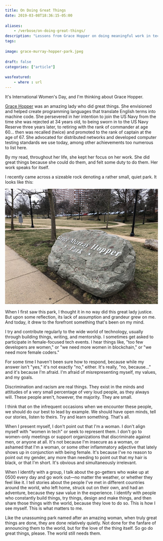 ```yaml
---
title: On Doing Great Things
date: 2019-03-08T18:36:15-05:00

aliases:
    - /verbose/on-doing-great-things/
description: "Lessons from Grace Hopper on doing meaningful work in tech. Why focusing on contribution over recognition creates lasting impact in engineering leadership."
tags:
    
image: grace-murray-hopper-park.jpeg
 
draft: false
categories: ["article"]

wasfeatured:
    - where : url
---
```


It's International Women's Day, and I'm thinking about Grace Hopper.

[Grace Hopper](https://en.m.wikipedia.org/wiki/Grace_Hopper) was an amazing lady who did great things. She envisioned and helped create programming languages that translate English terms into machine code. She persevered in her intention to join the US Navy from the time she was rejected at 34 years old, to being sworn in to the US Navy Reserve three years later, to retiring with the rank of commander at age 60... then was recalled (twice) and promoted to the rank of captain at the age of 67. She advocated for distributed networks and developed computer testing standards we use today, among other achievements too numerous to list here.

By my read, throughout her life, she kept her focus on her work. She did great things because she could do them, and felt some duty to do them. Her work speaks for itself.

I recently came across a sizeable rock denoting a rather small, quiet park. It looks like this:

![Signage on a rock denoting Grace Murray Hopper Park](grace-murray-hopper-park.jpeg#center)

When I first saw this park, I thought it in no way did this great lady justice. But upon some reflection, its lack of assumption and grandeur grew on me. And today, it drew to the forefront something that's been on my mind.

I try and contribute regularly to the wide world of technology, usually through building things, writing, and mentorship. I sometimes get asked to participate in female-focused tech events. I hear things like, "too few developers are women," or "we need more women in blockchain," or "we need more female coders."

For some time I haven't been sure how to respond, because while my answer isn't "yes," it's not exactly "no," either. It's really, "no, because..." and it's because I'm afraid. I'm afraid of misrepresenting myself, my values, and my goals.

Discrimination and racism are real things. They exist in the minds and attitudes of a very small percentage of very loud people, as they always will. These people aren't, however, the majority. They are small.

I think that on the infrequent occasions when we encounter these people, we should do our best to lead by example. We should have open minds, tell our stories, listen to theirs. Try and learn something. That's all.

When I present myself, I don't point out that I'm a woman. I don't align myself with "women in tech" or seek to represent them. I don't go to women-only meetings or support organizations that discriminate against men, or anyone at all. It's not because I'm insecure as a woman, or ashamed that I'm a woman, or some other inflammatory adjective that lately shows up in conjunction with being female. It's because I've no reason to point out my gender, any more than needing to point out that my hair is black, or that I'm short. It's obvious and simultaneously irrelevant.

When I identify with a group, I talk about the go-getters who wake up at 0500 every day and go work out—no matter the weather, or whether they feel like it. I tell stories about the people I've met in different countries around the world, who left home, struck out on their own, and had an adventure, because they saw value in the experience. I identify with people who constantly build things, try things, design and make things, and then share those things with the world, because they love to do so. This is how I see myself. This is what matters to me.

Like the unassuming park named after an amazing woman, when truly great things are done, they are done relatively quietly. Not done for the fanfare of announcing them to the world, but for the love of the thing itself. So go do great things, please. The world still needs them.
